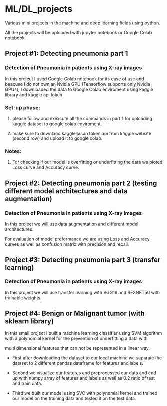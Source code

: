 # ML/DL_projects

Various mini projects in the machine and deep learning fields using python. 

All the projects will be uploaded with jupyter notebook or Google Colab notebook 


## Project #1: Detecting pneumonia part 1

### Detection of Pneumonia in patients using X-ray images

In this project I used Google Colab notebook for its ease of use and beacuse I do not own an Nvidia GPU (Tensorflow supports only Nvidia GPUs),
I downloaded the data to Google Colab enviroment using kaggle library and kaggle api token.

### Set-up phase:

1. please follow and exexcute all the commands in part 1 for uploading kaggle dataset to google colab enviroment.

2. make sure to downlaod kaggle.jason token api from kaggle website (second row) and upload it to google colab.

### Notes:

1. For checking if our model is overfitting or underfitting the data we ploted Loss curve and Accuracy curve.


## Project #2: Detecting pneumonia part 2 (testing different model architectures and data augmentation)

### Detection of Pneumonia in patients using X-ray images 

In this project we will use data augmentation and different model architectures.

For evaluation of model preformance we are using Loss and Accuracy curves as well as confusion matrix with precision and recall.


## Project #3: Detecting pneumonia part 3 (transfer learning)

### Detection of Pneumonia in patients using X-ray images 

In this project we will use transfer learning with VGG16 and RESNET50 with trainable weights.


## Project #4: Benign or Malignant tumor (with sklearn library)

In this small project I built a machine learning classifier using SVM algorithm with a polynomial kernel for the prevention of underfitting a data with 

multi dimensional features that can not be represented in a linear way.

* First after downloading the dataset to our local machine we saparate the dataset to 2 different pandas dataframe for features and labels. 

* Second we visualize our features and preprocessed our data and end up with numpy array of features and labels as well as 0.2 ratio of test and train data.

* Third we built our model using SVC with polynomial kernel and trained our model on the training data and tested it on the test data.

